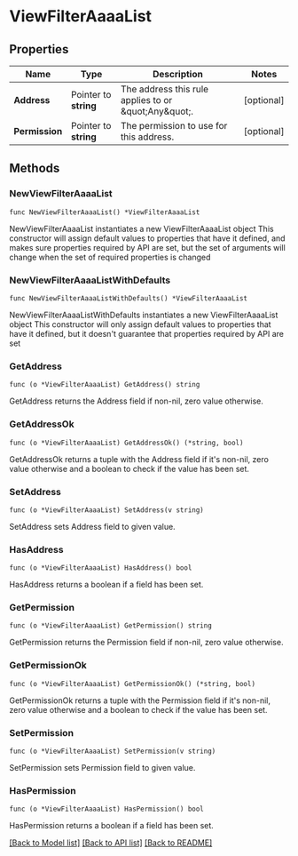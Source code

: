 # ViewFilterAaaaList

## Properties

Name | Type | Description | Notes
------------ | ------------- | ------------- | -------------
**Address** | Pointer to **string** | The address this rule applies to or \&quot;Any\&quot;. | [optional] 
**Permission** | Pointer to **string** | The permission to use for this address. | [optional] 

## Methods

### NewViewFilterAaaaList

`func NewViewFilterAaaaList() *ViewFilterAaaaList`

NewViewFilterAaaaList instantiates a new ViewFilterAaaaList object
This constructor will assign default values to properties that have it defined,
and makes sure properties required by API are set, but the set of arguments
will change when the set of required properties is changed

### NewViewFilterAaaaListWithDefaults

`func NewViewFilterAaaaListWithDefaults() *ViewFilterAaaaList`

NewViewFilterAaaaListWithDefaults instantiates a new ViewFilterAaaaList object
This constructor will only assign default values to properties that have it defined,
but it doesn't guarantee that properties required by API are set

### GetAddress

`func (o *ViewFilterAaaaList) GetAddress() string`

GetAddress returns the Address field if non-nil, zero value otherwise.

### GetAddressOk

`func (o *ViewFilterAaaaList) GetAddressOk() (*string, bool)`

GetAddressOk returns a tuple with the Address field if it's non-nil, zero value otherwise
and a boolean to check if the value has been set.

### SetAddress

`func (o *ViewFilterAaaaList) SetAddress(v string)`

SetAddress sets Address field to given value.

### HasAddress

`func (o *ViewFilterAaaaList) HasAddress() bool`

HasAddress returns a boolean if a field has been set.

### GetPermission

`func (o *ViewFilterAaaaList) GetPermission() string`

GetPermission returns the Permission field if non-nil, zero value otherwise.

### GetPermissionOk

`func (o *ViewFilterAaaaList) GetPermissionOk() (*string, bool)`

GetPermissionOk returns a tuple with the Permission field if it's non-nil, zero value otherwise
and a boolean to check if the value has been set.

### SetPermission

`func (o *ViewFilterAaaaList) SetPermission(v string)`

SetPermission sets Permission field to given value.

### HasPermission

`func (o *ViewFilterAaaaList) HasPermission() bool`

HasPermission returns a boolean if a field has been set.


[[Back to Model list]](../README.md#documentation-for-models) [[Back to API list]](../README.md#documentation-for-api-endpoints) [[Back to README]](../README.md)


